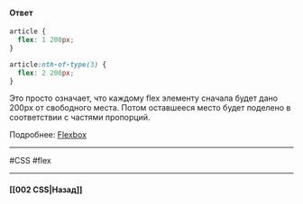 #### Ответ

```css
article {
  flex: 1 200px;
}

article:nth-of-type(3) {
  flex: 2 200px;
}
```

Это просто означает, что каждому flex элементу сначала будет дано 200px от свободного места. Потом оставшееся место будет поделено в соответствии с частями пропорций.

Подробнее: [Flexbox](https://developer.mozilla.org/ru/docs/Learn/CSS/CSS_layout/Flexbox)

___
#CSS #flex 

___

#### [[002 CSS|Назад]]